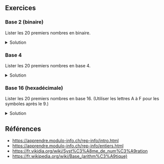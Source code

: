 ## Exercices

### Base 2 (binaire)

Lister les 20 premiers nombres en binaire.

<details>
<summary>Solution</summary>

- 0
- 1
- 10
- 11
- 100
- 101
- 110
- 111
- 1000
- 1001
- 1010
- 1011
- 1100
- 1101
- 1110
- 1111
- 10000
- 10001
- 10010
- 10011

</details>

### Base 4

Lister les 20 premiers nombres en base 4.

<details>
<summary>Solution</summary>

- 0
- 1
- 2
- 3
- 10
- 11
- 12
- 13
- 20
- 21
- 22
- 23
- 30
- 31
- 32
- 33
- 100
- 101
- 102
- 103

</details>

### Base 16 (hexadécimale)

Lister les 20 premiers nombres en base 16. (Utiliser les lettres A à F pour les symboles après le 9.)

<details>
<summary>Solution</summary>

- 0
- 1
- 2
- 3
- 4
- 5
- 6
- 7
- 8
- 9
- A
- B
- C
- D
- E
- F
- 10
- 11
- 12
- 13

</details>

## Références

- https://apprendre.modulo-info.ch/rep-info/intro.html
- https://apprendre.modulo-info.ch/rep-info/entiers.html
- https://fr.vikidia.org/wiki/Syst%C3%A8me_de_num%C3%A9ration
- https://fr.wikipedia.org/wiki/Base_(arithm%C3%A9tique)
